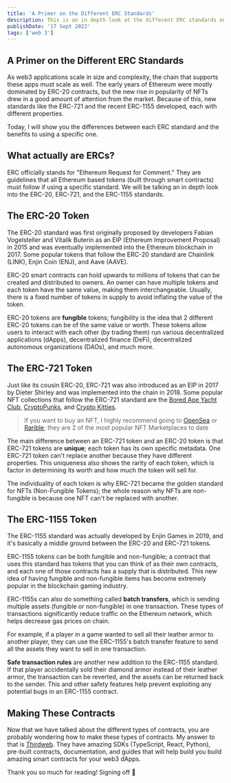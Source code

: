 ```yaml
---
title: 'A Primer on the Different ERC Standards'
description: This is an in depth look at the different ERC standards on the Ethereum Blockchain.
publishDate: '17 Sept 2022'
tags: ['web 3']
---
```


## A Primer on the Different ERC Standards

As web3 applications scale in size and complexity, the chain that supports these apps must scale as well. The early years of Ethereum were mostly dominated by ERC-20 contracts, but the new rise in popularity of NFTs drew in a good amount of attention from the market. Because of this, new standards like the ERC-721 and the recent ERC-1155 developed, each with different properties.

Today, I will show you the differences between each ERC standard and the benefits to using a specific one.

## What actually are ERCs?

ERC officially stands for "Ethereum Request for Comment." They are guidelines that all Ethereum based tokens (built through smart contracts) must follow if using a specific standard. We will be talking an in depth look into the ERC-20, ERC-721, and the ERC-1155 standards.

## The ERC-20 Token

The ERC-20 standard was first originally proposed by developers Fabian Vogelsteller and Vitalik Buterin as an EIP (Ethereum Improvement Proposal) in 2015 and was eventually implemented into the Ethereum blockchain in 2017. Some popular tokens that follow the ERC-20 standard are Chainlink (LINK), Enjin Coin (ENJ), and Aave (AAVE).

ERC-20 smart contracts can hold upwards to millions of tokens that can be created and distributed to owners. An owner can have multiple tokens and each token have the same value, making them interchangeable. Usually, there is a fixed number of tokens in supply to avoid inflating the value of the token.

ERC-20 tokens are **fungible** tokens; fungibility is the idea that 2 different ERC-20 tokens can be of the same value or worth. These tokens allow users to interact with each other (by trading them) run various decentralized applications (dApps), decentralized finance (DeFi), decentralized autonomous organizations (DAOs), and much more.

## The ERC-721 Token

Just like its cousin ERC-20, ERC-721 was also introduced as an EIP in 2017 by Dieter Shirley and was implemented into the chain in 2018. Some popular NFT collections that follow the ERC-721 standard are the [Bored Ape Yacht Club](https://opensea.io/collection/boredapeyachtclub), [CryptoPunks](https://opensea.io/collection/cryptopunks), and [Crypto Kitties](https://opensea.io/collection/cryptokitties).

> If you want to buy an NFT, I highly recommend going to [OpenSea](https://opensea.io/) or [Rarible](https://rarible.com/); they are 2 of the most popular NFT Marketplaces to date

The main difference between an ERC-721 token and an ERC-20 token is that ERC-721 tokens are **unique**; each token has its own specific metadata. One ERC-721 token can't replace another because they have different properties. This uniqueness also shows the rarity of each token, which is factor in determining its worth and how much the token will sell for.

The individuality of each token is why ERC-721 became the golden standard for NFTs (Non-Fungible Tokens); the whole reason why NFTs are non-fungible is because one NFT can't be replaced with another.

## The ERC-1155 Token

The ERC-1155 standard was actually developed by Enjin Games in 2019, and it's basically a middle ground between the ERC-20 and ERC-721 tokens.

ERC-1155 tokens can be both fungible and non-fungible; a contract that uses this standard has tokens that you can think of as their own contracts, and each one of those contracts has a supply that is distributed. This new idea of having fungible and non-fungible items has become extremely popular in the blockchain gaming industry.

ERC-1155s can also do something called **batch transfers**, which is sending multiple assets (fungible or non-fungible) in one transaction. These types of transactions significantly reduce traffic on the Ethereum network, which helps decrease gas prices on chain.

For example, if a player in a game wanted to sell all their leather armor to another player, they can use the ERC-1155's batch transfer feature to send all the assets they want to sell in one transaction.

**Safe transaction rules** are another new addition to the ERC-1155 standard. If that player accidentally sold their diamond armor instead of their leather armor, the transaction can be reverted, and the assets can be returned back to the sender. This and other safety features help prevent exploiting any potential bugs in an ERC-1155 contract.

## Making These Contracts

Now that we have talked about the different types of contracts, you are probably wondering how to make these types of contracts. My answer to that is [Thirdweb](https://thirdweb.com/). They have amazing SDKs (TypeScript, React, Python), pre-built contracts, documentation, and guides that will help build you build amazing smart contracts for your web3 dApps.

Thank you so much for reading! Signing off 👋
